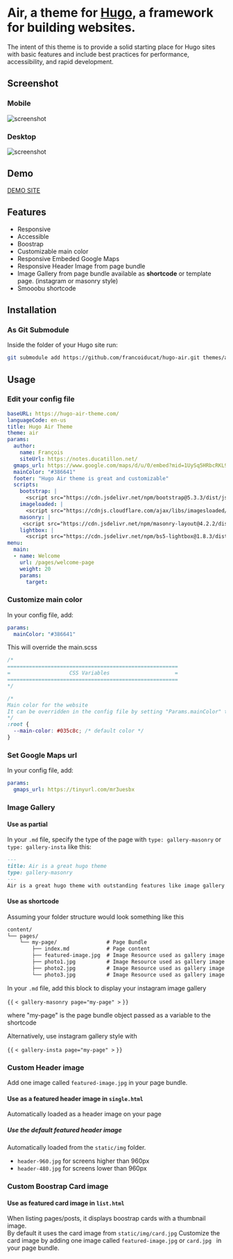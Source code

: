 # Air, a theme for [Hugo](https://gohugo.io/), a framework for building websites.

The intent of this theme is to provide a solid starting place for Hugo sites with basic features and include best practices for performance, accessibility, and rapid development.

## Screenshot

 ### Mobile
![screenshot](/img/hugo-air-theme-mobile.jpg)
 
 ### Desktop
![screenshot](/img/hugo-air-theme-desktop.jpg)

## Demo

[DEMO SITE](https://yeulocation.ducatillon.net/)

## Features

- Responsive
- Accessible
- Boostrap
- Customizable main color
- Responsive Embeded Google Maps
- Responsive Header Image from page bundle
- Image Gallery from page bundle available as **shortcode** or template page. (instagram or masonry style)
- Smooobu shortcode


## Installation

### As Git Submodule

Inside the folder of your Hugo site run:

```bash
git submodule add https://github.com/francoiducat/hugo-air.git themes/air
```



## Usage

### Edit your config file


```yml
baseURL: https://hugo-air-theme.com/
languageCode: en-us
title: Hugo Air Theme
theme: air
params:
  author:
    name: François
    siteUrl: https://notes.ducatillon.net/
  gmaps_url: https://www.google.com/maps/d/u/0/embed?mid=1UySq5HRbcRKL90dKuFpX6PRRtx0&ehbc=2E312F
  mainColor: "#386641"
  footer: "Hugo Air theme is great and customizable"
  scripts:
    bootstrap: |
      <script src="https://cdn.jsdelivr.net/npm/bootstrap@5.3.3/dist/js/bootstrap.bundle.min.js" integrity="sha384-YvpcrYf0tY3lHB60NNkmXc5s9fDVZLESaAA55NDzOxhy9GkcIdslK1eN7N6jIeHz" crossorigin="anonymous" async></script>
    imageloaded: |
      <script src="https://cdnjs.cloudflare.com/ajax/libs/imagesloaded/4.1.4/imagesloaded.pkgd.min.js" async></script>
    masonry: |
     <script src="https://cdn.jsdelivr.net/npm/masonry-layout@4.2.2/dist/masonry.pkgd.min.js" integrity="sha384-GNFwBvfVxBkLMJpYMOABq3c+d3KnQxudP/mGPkzpZSTYykLBNsZEnG2D9G/X/+7D" crossorigin="anonymous" async></script>
    lightbox: |
      <script src="https://cdn.jsdelivr.net/npm/bs5-lightbox@1.8.3/dist/index.bundle.min.js" async></script>
menu:
  main:
  - name: Welcome
    url: /pages/welcome-page
    weight: 20
    params:
      target: 
```

### Customize main color

In your config file, add:

```yaml
params:
  mainColor: "#386641"
```

This will override the main.scss

```css
/*
=======================================================
=                   CSS Variables                     =
=======================================================
*/

/* 
Main color for the website
It can be overridden in the config file by setting "Params.mainColor" to any color value
*/
:root {
  --main-color: #035c8c; /* default color */
}
```

### Set Google Maps url

In your config file, add:

```yaml
params:
  gmaps_url: https://tinyurl.com/mr3uesbx
```

### Image Gallery

#### Use as partial
In your `.md` file, specify the type of the page with `type: gallery-masonry` or  `type: gallery-insta` like this:

```md
---
title: Air is a great hugo theme
type: gallery-masonry
---
Air is a great hugo theme with outstanding features like image gallery from page bundle
```

#### Use as shortcode

Assuming your folder structure would look something like this

```md
content/
└── pages/
    └── my-page/                # Page Bundle
        ├── index.md            # Page content
        ├── featured-image.jpg  # Image Resource used as gallery image 1
        ├── photo1.jpg          # Image Resource used as gallery image 2
        ├── photo2.jpg          # Image Resource used as gallery image 3
        └── photo3.jpg          # Image Resource used as gallery image 4
```

In your `.md` file, add this block to display your instagram image gallery

`{{` `< gallery-masonry page="my-page" >` `}}` 


where "my-page" is the page bundle object passed as a variable to the shortcode

Alternatively, use instagram gallery style with

`{{` `< gallery-insta page="my-page" >` `}}`

### Custom Header image

Add one image called `featured-image.jpg` in your page bundle.

#### Use as a featured header image in `single.html`
Automatically loaded as a header image on your page

##### Use the default featured header image
Automatically loaded from the `static/img` folder.
- `header-960.jpg` for screens higher than 960px
- `header-480.jpg` for screens lower than 960px

### Custom Boostrap Card image

#### Use as featured card image in `list.html`
When listing pages/posts, it displays boostrap cards with a thumbnail image.  
By default it uses the card image from  `static/img/card.jpg`
Customize the card image by adding one image called `featured-image.jpg` or `card.jpg ` in your page bundle.  
